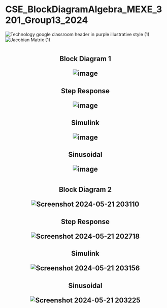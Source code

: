 # CSE_BlockDiagramAlgebra_MEXE_3201_Group13_2024
![Technology google classroom header in purple illustrative style (1)](https://github.com/billyabante/CSE_BlockDiagramAlgebra_MEXE_3201_Group13_2024/assets/157590037/8b1dfecc-d445-4c93-804a-94a9bb85c6f7)
![Jacobian Matrix (1)](https://github.com/billyabante/CSE_BlockDiagramAlgebra_MEXE_3201_Group13_2024/assets/157568463/7db27da5-6de7-431d-93c3-b39cd209f2d9)

#
 <h2 align="center">Block Diagram 1 

![image](https://github.com/billyabante/CSE_BlockDiagramAlgebra_MEXE_3201_Group13_2024/assets/157590037/f1fe0e4c-63e5-47be-9dd7-ea130e9d3d3b)

 <h2 align="center">Step Response 
  
![image](https://github.com/billyabante/CSE_BlockDiagramAlgebra_MEXE_3201_Group13_2024/assets/157590037/a0650975-15d8-4255-8636-b90f250127c2)

 <h2 align="center">Simulink 

 ![image](https://github.com/billyabante/CSE_BlockDiagramAlgebra_MEXE_3201_Group13_2024/assets/157590037/94330790-640b-4323-830c-c49b8b16c156)

 <h2 align="center">Sinusoidal 
  
 ![image](https://github.com/billyabante/CSE_BlockDiagramAlgebra_MEXE_3201_Group13_2024/assets/157590037/368c41c7-5496-44bb-943c-a0e02b9ad17c)

#
 <h2 align="center">Block Diagram 2 

   ![Screenshot 2024-05-21 203110](https://github.com/billyabante/CSE_BlockDiagramAlgebra_MEXE_3201_Group13_2024/assets/157665849/ca59240e-22f5-4542-97b4-f13d2b3c5686)

 <h2 align="center">Step Response 

   ![Screenshot 2024-05-21 202718](https://github.com/billyabante/CSE_BlockDiagramAlgebra_MEXE_3201_Group13_2024/assets/157665849/b1dc8582-57e8-417d-b219-d09fda84d7b9)

 <h2 align="center">Simulink 

   ![Screenshot 2024-05-21 203156](https://github.com/billyabante/CSE_BlockDiagramAlgebra_MEXE_3201_Group13_2024/assets/157665849/6ad5e636-f0c6-4bd6-814a-cd025e82833a)

 <h2 align="center">Sinusoidal 

   ![Screenshot 2024-05-21 203225](https://github.com/billyabante/CSE_BlockDiagramAlgebra_MEXE_3201_Group13_2024/assets/157665849/23c912c2-abf9-441b-b189-a9bd63797761)

   
